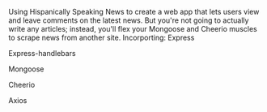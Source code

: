 Using Hispanically Speaking News to create a web app that lets users view and leave comments on the latest news. But you're not going to actually write any articles; instead, you'll flex your Mongoose and Cheerio muscles to scrape news from another site. Incorporting: 
Express 

Express-handlebars

Mongoose 

Cheerio 

Axios
